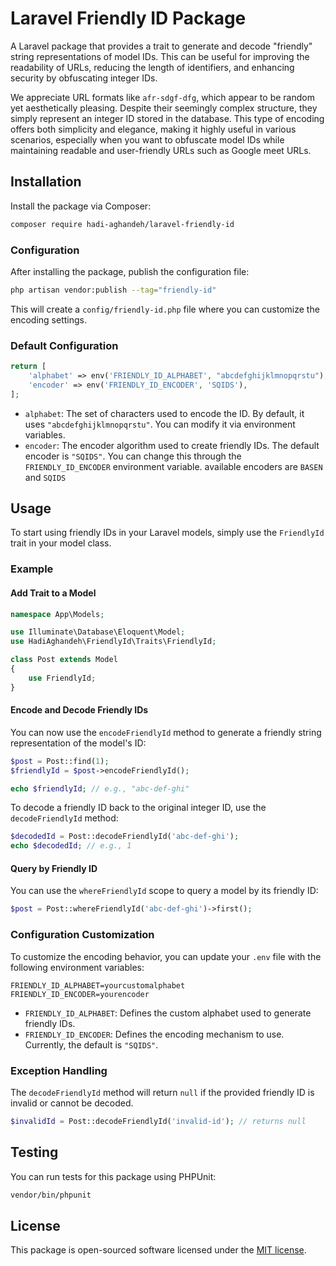 
# Laravel Friendly ID Package

A Laravel package that provides a trait to generate and decode "friendly" string representations of model IDs. This can be useful for improving the readability of URLs, reducing the length of identifiers, and enhancing security by obfuscating integer IDs.

We appreciate URL formats like `afr-sdgf-dfg`, which appear to be random yet aesthetically pleasing. Despite their seemingly complex structure, they simply represent an integer ID stored in the database. This type of encoding offers both simplicity and elegance, making it highly useful in various scenarios, especially when you want to obfuscate model IDs while maintaining readable and user-friendly URLs such as Google meet URLs.
## Installation

Install the package via Composer:

```bash
composer require hadi-aghandeh/laravel-friendly-id
```

### Configuration

After installing the package, publish the configuration file:

```bash
php artisan vendor:publish --tag="friendly-id"
```

This will create a `config/friendly-id.php` file where you can customize the encoding settings.

### Default Configuration

```php
return [
    'alphabet' => env('FRIENDLY_ID_ALPHABET', "abcdefghijklmnopqrstu"),
    'encoder' => env('FRIENDLY_ID_ENCODER', 'SQIDS'),
];
```

- `alphabet`: The set of characters used to encode the ID. By default, it uses `"abcdefghijklmnopqrstu"`. You can modify it via environment variables.
- `encoder`: The encoder algorithm used to create friendly IDs. The default encoder is `"SQIDS"`. You can change this through the `FRIENDLY_ID_ENCODER` environment variable. available encoders are `BASEN` and `SQIDS`

## Usage

To start using friendly IDs in your Laravel models, simply use the `FriendlyId` trait in your model class.

### Example

#### Add Trait to a Model

```php
namespace App\Models;

use Illuminate\Database\Eloquent\Model;
use HadiAghandeh\FriendlyId\Traits\FriendlyId;

class Post extends Model
{
    use FriendlyId;
}
```

#### Encode and Decode Friendly IDs

You can now use the `encodeFriendlyId` method to generate a friendly string representation of the model's ID:

```php
$post = Post::find(1);
$friendlyId = $post->encodeFriendlyId();

echo $friendlyId; // e.g., "abc-def-ghi"
```

To decode a friendly ID back to the original integer ID, use the `decodeFriendlyId` method:

```php
$decodedId = Post::decodeFriendlyId('abc-def-ghi');
echo $decodedId; // e.g., 1
```

#### Query by Friendly ID

You can use the `whereFriendlyId` scope to query a model by its friendly ID:

```php
$post = Post::whereFriendlyId('abc-def-ghi')->first();
```

### Configuration Customization

To customize the encoding behavior, you can update your `.env` file with the following environment variables:

```env
FRIENDLY_ID_ALPHABET=yourcustomalphabet
FRIENDLY_ID_ENCODER=yourencoder
```

- `FRIENDLY_ID_ALPHABET`: Defines the custom alphabet used to generate friendly IDs.
- `FRIENDLY_ID_ENCODER`: Defines the encoding mechanism to use. Currently, the default is `"SQIDS"`.

### Exception Handling

The `decodeFriendlyId` method will return `null` if the provided friendly ID is invalid or cannot be decoded.

```php
$invalidId = Post::decodeFriendlyId('invalid-id'); // returns null
```

## Testing

You can run tests for this package using PHPUnit:

```bash
vendor/bin/phpunit
```

## License

This package is open-sourced software licensed under the [MIT license](https://opensource.org/licenses/MIT).
